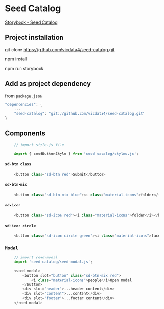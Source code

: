 # Seed Catalog

[Storybook - Seed Catalog](https://seed-catalog.web.app)

## Project installation

git clone https://github.com/vicdata4/seed-catalog.git

npm install

npm run storybook

##  Add as project dependency

from `package.json`

```js
"dependencies": {
    ...
    "seed-catalog": "git://github.com/vicdata4/seed-catalog.git"
}
```

## Components

```js
    // import style.js file

    import { seedButtonStyle } from 'seed-catalog/styles.js';
```

#### `sd-btn class`
```js
    <button class="sd-btn red">Submit</button>
```
#### `sd-btn-mix`
```js
    <button class="sd-btn-mix blue"><i class="material-icons">folder</i>Folder</button>
```
#### `sd-icon`

```js
    <button class="sd-icon red"><i class="material-icons">folder</i></button>
```
#### `sd-icon circle`
```js
    <button class="sd-icon circle green"><i class="material-icons">face</i></button>
```
### `Modal`

```js
    // import seed-modal
    import 'seed-catalog/seed-modal.js';

    <seed-modal>
        <button slot="button" class="sd-btn-mix red">
            <i class="material-icons">people</i>Open modal
        </button>
        <div slot="header">...header content</div>
        <div slot="content">...content</div>
        <div slot="footer">...footer content</div> 
    </seed-modal>
```

